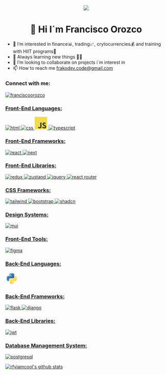 <div id="header" align="center">
    <img src="https://i.pinimg.com/originals/21/11/61/21116158daaeb1459b4ec0758505e1ad.gif" width="400px" />
    <h1 align="center">👋 Hi I´m Francisco Orozco</h1>
  </div>
  
- 👀 I’m interested in finance📊, trading📈, crytocurrencies💰 and training with HIIT programs🎽
- 🌱 Always learning new things 👨‍💻
- 💞️ I’m looking to collaborate on projects i´m interest in 
- 📫 How to reach me frakodev.code@gmail.com

<h3 align="left">Connect with me:</h3>
<p align="left">
<a href="https://www.linkedin.com/in/franciscorozco/?locale=en_US" target="blank"><img align="center" src="https://raw.githubusercontent.com/rahuldkjain/github-profile-readme-generator/master/src/images/icons/Social/linked-in-alt.svg" alt="franciscoorozco" height="30" width="40" /> 
</p>


<h3 align="left">Front-End Languages:</h3>
<p align="left">  
    <img src="https://svgl.vercel.app/library/html5.svg" alt="html" width="40" height="40"/>
    <img src="https://svgl.vercel.app/library/css.svg" alt="css" width="40" height="40"/>
    <img src="https://raw.githubusercontent.com/devicons/devicon/master/icons/javascript/javascript-original.svg" alt="javascript" width="40" height="40"/>
    <img src="https://svgl.vercel.app/library/typescript.svg" alt="typescript" width="40" height="40"/>
      </p>

<h3 align="left">Front-End Frameworks:</h3>
<p align="left">  
    <img src="https://svgl.vercel.app/library/react.svg" alt="react" width="40" height="40"/>
    <img src="https://svgl.app/library/nextjs_icon_dark.svg" alt="next" width="40" height="40"/>
      </p>

<h3 align="left">Front-End Libraries:</h3>
<p align="left">  
    <img src="https://svgl.app/library/redux.svg" alt="redux" width="40" height="40"/>
    <img src="https://user-images.githubusercontent.com/958486/218346783-72be5ae3-b953-4dd7-b239-788a882fdad6.svg" alt="zustand" width="40" height="40"/>
    <img src="https://svgl.app/library/jquery_dark.svg" alt="jquery" width="40" height="40"/>
    <img src="https://svgl.app/library/reactrouter.svg" alt="react router" width="40" height="40"/>
      </p>

<h3 align="left">CSS Frameworks:</h3>
<p align="left">  
    <img src="https://upload.wikimedia.org/wikipedia/commons/thumb/d/d5/Tailwind_CSS_Logo.svg/512px-Tailwind_CSS_Logo.svg.png?20230715030042" alt="tailwind" width="auto" height="30"/>
    <img src="https://svgl.app/library/bootstrap.svg" alt="bootstrap" width="auto" height="30"/>
    <img src="https://svgl.app/library/shadcn-ui_dark.svg" alt="shadcn" width="auto" height="30"/>
      </p>

<h3 align="left">Design Systems:</h3>
<p align="left">  
    <img src="https://svgl.app/library/materialui.svg" alt="mui" width="auto" height="30"/>
      </p>

<h3 align="left">Front-End Tools:</h3>
<p align="left">  
    <img src="https://creazilla-store.fra1.digitaloceanspaces.com/icons/3236765/figma-icon-md.png" alt="figma" width="auto" height="30"/>
      </p>

<h3 align="left">Back-End Languages:</h3>
<p align="left">  
    <img src="https://raw.githubusercontent.com/devicons/devicon/master/icons/python/python-original.svg" alt="python" width="40" height="40"/>
      </p>    

<h3 align="left">Back-End Frameworks:</h3>
<p align="left">  
    <img src="https://svgl.vercel.app/library/flask-dark.svg" alt="flask" width="40" height="40"/> 
    <img src="https://svgl.app/library/django.svg" alt="django" width="40" height="40"/> 
      </p>

<h3 align="left">Back-End Libraries:</h3>
<p align="left">  
    <img src="https://svgl.app/library/jwt.svg" alt="jwt" width="40" height="40"/> 
      </p>

<h3 align="left">Database Management System:</h3>
<p align="left">  
    <img src="https://svgl.vercel.app/library/postgresql.svg" alt="postgresql" width="40" height="40"/>
      </p>
    
![rfyiamcool's github stats](https://github-readme-stats-git-masterrstaa-rickstaa.vercel.app/api?username=frako23&show_icons=true&count_private=true&line_height=40&hide_border=true&theme=vue)
    
<!---
frako23/frako23 is a ✨ special ✨ repository because its `README.md` (this file) appears on your GitHub profile.
You can click the Preview link to take a look at your changes.
--->
